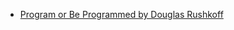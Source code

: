 - [Program or Be Programmed by Douglas Rushkoff](https://rushkoff.com/books/program-or-be-programmed/)
